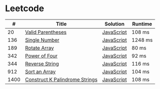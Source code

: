 # Leetcode

| # | Title | Solution | Runtime |
|---| ----- | -------- | ------- |
|20|[ Valid Parentheses](https://leetcode.com/problems/valid-parentheses/)|[JavaScript](./solutions/20.%20Valid%20Parentheses.js)|108 ms|
|136|[ Single Number](https://leetcode.com/problems/single-number/)|[JavaScript](./solutions/136.%20Single%20Number.js)|1248 ms|
|189|[ Rotate Array](https://leetcode.com/problems/rotate-array/)|[JavaScript](./solutions/189.%20Rotate%20Array.js)|80 ms|
|342|[ Power of Four](https://leetcode.com/problems/power-of-four/)|[JavaScript](./solutions/342.%20Power%20of%20Four.js)|92 ms|
|344|[ Reverse String](https://leetcode.com/problems/reverse-string/)|[JavaScript](./solutions/344.%20Reverse%20String.js)|116 ms|
|912|[ Sort an Array](https://leetcode.com/problems/sort-an-array/)|[JavaScript](./solutions/912.%20Sort%20an%20Array.js)|104 ms|
|1400|[ Construct K Palindrome Strings](https://leetcode.com/problems/construct-k-palindrome-strings/)|[JavaScript](./solutions/1400.%20Construct%20K%20Palindrome%20Strings.js)|108 ms|
